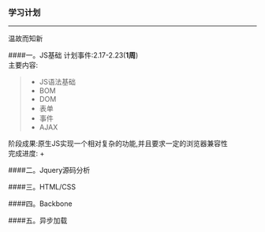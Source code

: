 ### 学习计划
---
温故而知新

####一。JS基础
计划事件:2.17-2.23(**1周**)  
主要内容:  
> - JS语法基础
> - BOM
> - DOM
> - 表单
> - 事件
> - AJAX

阶段成果:原生JS实现一个相对复杂的功能,并且要求一定的浏览器兼容性  
完成进度:
+

####二。Jquery源码分析

####三。HTML/CSS

####四。Backbone

####五。异步加载


